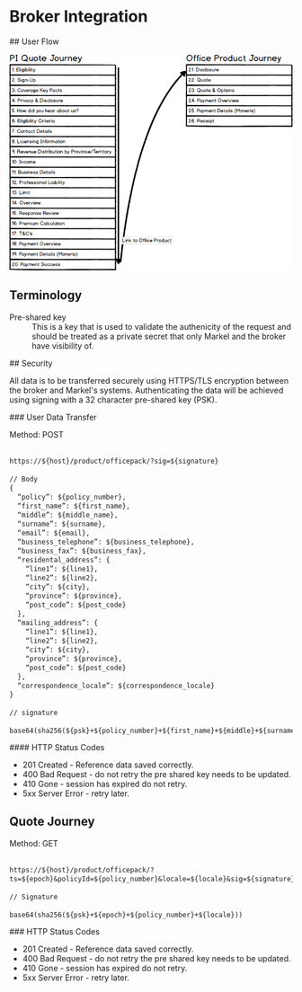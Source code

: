 # Broker Integration

## User Flow

![Quote Journeys](QuoteJourneys.png)

## Terminology

<dl>
  <dt>Pre-shared key</dt>
  <dd>This is a key that is used to validate the authenicity of the request and should be treated as a private secret that only Markel and the broker have visibility of.</dd>
</dl>

## Security

All data is to be transferred securely using HTTPS/TLS encryption between the broker and Markel's systems. Authenticating the data will be achieved using signing with a 32 character pre-shared key (PSK).

### User Data Transfer

Method: POST

<pre><code>
https://${host}/product/officepack/?sig=${signature}

// Body
{
  “policy”: ${policy_number},
  “first_name”: ${first_name},
  “middle”: ${middle_name},
  “surname”: ${surname},
  “email”: ${email},
  “business_telephone”: ${business_telephone},
  “business_fax”: ${business_fax},
  “residental_address”: {
    “line1”: ${line1},
    “line2”: ${line2},
    “city”: ${city},
    “province”: ${province},
    “post_code”: ${post_code}
  },
  “mailing_address”: {
    “line1”: ${line1},
    “line2”: ${line2},
    “city”: ${city},
    “province”: ${province},
    “post_code”: ${post_code}
  },
  “correspondence_locale”: ${correspondence_locale}
}

// signature

base64(sha256(${psk}+${policy_number}+${first_name}+${middle}+${surname}+${email}+${business_telephone}+${business_fax}+${residential_address::line1}+${residential_address::line2}+${residential_address::city}+${residential_address::province}+${residential_address::post_code}+${mailing_address::line1}+${mailing_address::line2}+${mailing_address::city}+${mailing_address::province}+${mailing_address::post_code}+${correspondence_locale}))
</code></pre>

#### HTTP Status Codes

* 201 Created - Reference data saved correctly.
* 400 Bad Request - do not retry the pre shared key needs to be updated.
* 410 Gone - session has expired do not retry.
* 5xx Server Error - retry later.

## Quote Journey

Method: GET

<pre><code>
https://${host}/product/officepack/?ts=${epoch}&policyId=${policy_number}&locale=${locale}&sig=${signature}

// Signature

base64(sha256(${psk}+${epoch}+${policy_number}+${locale}))
</code></pre>

### HTTP Status Codes

* 201 Created - Reference data saved correctly.
* 400 Bad Request - do not retry the pre shared key needs to be updated.
* 410 Gone - session has expired do not retry.
* 5xx Server Error - retry later.
